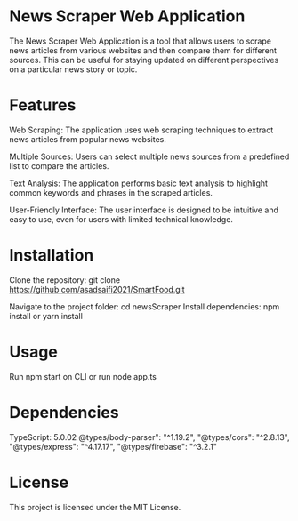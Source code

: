 # News Scraper Web Application

The News Scraper Web Application is a tool that allows users to scrape news articles from various websites and then compare them for different sources. This can be useful for staying updated on different perspectives on a particular news story or topic.

# Features
Web Scraping: The application uses web scraping techniques to extract news articles from popular news websites.

Multiple Sources: Users can select multiple news sources from a predefined list to compare the articles.

Text Analysis: The application performs basic text analysis to highlight common keywords and phrases in the scraped articles.

User-Friendly Interface: The user interface is designed to be intuitive and easy to use, even for users with limited technical knowledge.

# Installation
Clone the repository: git clone https://github.com/asadsaifi2021/SmartFood.git

Navigate to the project folder: cd newsScraper
Install dependencies: npm install or yarn install

# Usage
Run npm start on CLI or run node app.ts

# Dependencies
TypeScript: 5.0.02
@types/body-parser": "^1.19.2",
"@types/cors": "^2.8.13",
"@types/express": "^4.17.17",
"@types/firebase": "^3.2.1"

# License
This project is licensed under the MIT License.
